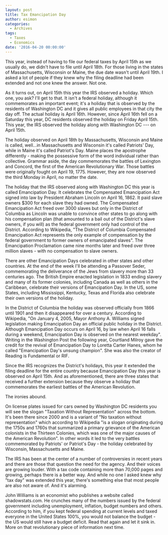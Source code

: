 ```yaml
---
layout: post
title: Tax Emancipation Day
author: esimon
categories:
  - Archives
tags:
  - Taxes
  - Economics
date: '2016-04-20 00:00:00'
---
```

This year, instead of having to file our federal taxes by April 15th as we usually do, we didn't have to file until April 18th. For those living in the states of Massachusetts, Wisconsin or Maine, the due date wasn't until April 19th. I asked a lot of people if they knew why the filing deadline had been extended and not one knew the answer. Not one. 

As it turns out, on April 15th this year the IRS observed a holiday. Which one, you ask? I'll get to that. It isn't a federal holiday, although it commemorates an important event; it's a holiday that is observed by the residents of Washington DC and it gives all public employees in that city the day off. The actual holiday is April 16th. However, since April 16th fell on a Saturday this year, DC residents observed the holiday on Friday April 15th. This year, the IRS observed the holiday along with Washington DC --- on April 15th. 

The holiday observed on April 18th by Massachusetts, Wisconsin and Maine is called, well…in Massachusetts and Wisconsin it's called Patriots' Day, while in Maine it's called Patriot's Day. Maine places the apostrophe differently - making the possessive form of the word individual rather than collective. Grammar aside, the day commemorates the battles of Lexington and Concord, the first of the American Revolutionary War. Those battles were originally fought on April 19, 1775. However, they are now observed the third Monday in April, no matter the date. 

The holiday that the IRS observed along with Washington DC this year is called Emancipation Day. It celebrates the Compensated Emancipation Act signed into law by President Abraham Lincoln on April 16, 1862. It paid slave owners $300 for each slave they had owned. The Compensated Emancipation Act freed over 3000 slaves but only in the District of Columbia as Lincoln was unable to convince other states to go along with his compensation plan (that amounted to a bail out of the District's slave owners, if you will) as the federal government only had control of the District. According to Wikipedia, "The District of Columbia Compensated Emancipation Act represents the only example of compensation by the federal government to former owners of emancipated slaves". The Emancipation Proclamation came nine months later and freed over three million slaves - with no compensation to slave owners. 

There are other Emancipation Days celebrated in other states and other countries. At the end of the week I'll be attending a Passover Seder, commemorating the deliverance of the Jews from slavery more than 33 centuries ago. The British Empire enacted legislation in 1833 ending slavery and many of its former colonies, including Canada as well as others in the Caribbean, celebrate their versions of Emancipation Day. In the US, some States, including Mississippi, Kentucky, Texas and Florida also celebrate their own versions of the holiday. 

In the District of Columbia the holiday was observed officially from 1866 until 1901 and then it disappeared for over a century. According to Wikipedia, "On January 4, 2005, Mayor Anthony A. Williams signed legislation making Emancipation Day an official public holiday in the District. Although Emancipation Day occurs on April 16, by law when April 16 falls during a weekend, Emancipation Day is observed on the nearest weekday". Writing in the Washington Post the following year, Courtland Milroy gave the credit for the revival of Emancipation Day to Loretta Carter Hanes, whom he called "Emancipation Day's unsung champion". She was also the creator of Reading is Fundamental or RIF. 

Since the IRS recognizes the District's holidays, this year it extended the filing deadline for the entire country because Emancipation Day this year is observed on April 15th. And as aforementioned, there are three states that received a further extension because they observe a holiday that commemorates the earliest battles of the American Revolution. 

The ironies abound. 

On license plates issued for cars owned by Washington DC residents you will see the slogan "Taxation Without Representation" across the bottom. It's been there since 2000 and is a variant of "No taxation without representation" which according to Wikipedia "is a slogan originating during the 1750s and 1760s that summarized a primary grievance of the American colonists in the Thirteen Colonies, which was one of the major causes of the American Revolution". In other words it led to the very battles commemorated by Patriots' or Patriot's Day - the holiday celebrated by Wisconsin, Massachusetts and Maine. 

The IRS has been at the center of a number of controversies in recent years and there are those that question the need for the agency. And their voices are growing louder. With a tax code containing more than 70,000 pages and growing, perhaps there is a better way. And while no one I asked knew why "tax day" was extended this year, there's something else that most people are also not aware of. And it's alarming. 

John Williams is an economist who publishes a website called shadowstats.com. He crunches many of the numbers issued by the federal government including unemployment, inflation, budget numbers and others. According to him, if you kept federal spending at current levels and taxed everyone in the United States 100%, you would not balance the budget - the US would still have a budget deficit. Read that again and let it sink in. More on that revolutionary piece of information next time. 

